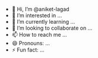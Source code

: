 - 👋 Hi, I’m @aniket-lagad
- 👀 I’m interested in ...
- 🌱 I’m currently learning ...
- 💞️ I’m looking to collaborate on ...
- 📫 How to reach me ...
- 😄 Pronouns: ...
- ⚡ Fun fact: ...

<!---
aniket-lagad/aniket-lagad is a ✨ special ✨ repository because its `README.md` (this file) appears on your GitHub profile.
You can click the Preview link to take a look at your changes.
--->

